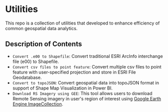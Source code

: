 # Utilities
This repo is a collection of utilities that developed to enhance efficiency of common geospatial data analytics. 

## Description of Contents
* `Convert .e00 to Shapefile`: Convert traditional ESRI ArcInfo interchange file (e00) to Shapefile.
* `Convert csv files to point feature`: Convert multiple csv files to point feature with user-specified projection and store in ESRI File Geodatabase.
* `Convert to topoJSON`: Convert geospatial data into topoJSON format in support of Shape Map Visualization in Power BI.
* `Download RS Imagery using GEE`: This tool allows users to download Remote Sensing imagery in user's region of interest using [Google Earth Engine ImageCollection](https://developers.google.com/earth-engine/datasets/catalog).
